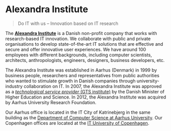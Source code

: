 # Alexandra Institute

> Do IT with us – Innovation based on IT research

The **[Alexandra Institute](https://alexandra.dk/about-the-alexandra-institute/)** is a Danish non-profit company that works with research-based IT innovation. We collaborate with public and private organisations to develop state-of-the-art IT solutions that are effective and secure and offer innovative user experiences. We have around 100 employees with different backgrounds, including computer scientists, architects, anthropologists, engineers, designers, business developers, etc.

The Alexandra Institute was established in Aarhus (Denmark) in 1999 by business people, researchers and representatives from public authorities who wanted to stimulate growth in Danish companies through university-industry collaboration on IT. In 2007, the Alexandra Institute was approved as a [*technological service provider* (GTS institute)](https://gts-net.dk/english/) by the Danish Minister of Higher Education and Science. In 2012, the Alexandra Institute was acquired by Aarhus University Research Foundation.

Our Aarhus office is located in the IT City of Katrinebjerg in the same building as the [Department of Computer Science at Aarhus University](https://cs.au.dk/). Our Copenhagen offices are located at the [IT University of Copenhagen](http://en.itu.dk/).
